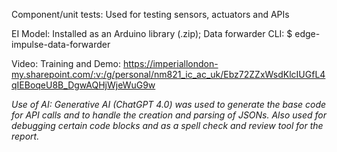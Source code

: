 Component/unit tests: Used for testing sensors, actuators and APIs

EI Model: Installed as an Arduino library (.zip); Data forwarder CLI: $ edge-impulse-data-forwarder

Video: Training and Demo: https://imperiallondon-my.sharepoint.com/:v:/g/personal/nm821_ic_ac_uk/Ebz72ZZxWsdKlcIUGfL4qIEBoqeU8B_DgwAQHjWjeWuG9w

*Use of AI: Generative AI (ChatGPT 4.0) was used to generate the base code for API calls and to handle the creation and parsing of JSONs. Also used for debugging certain code blocks and as a spell check and review tool for the report.*
